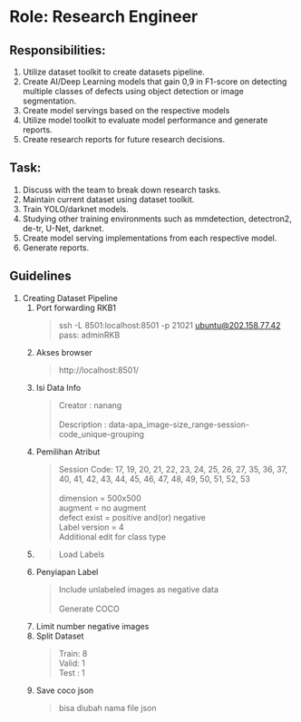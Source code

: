 Role: Research Engineer
=======================
Responsibilities:
-----------------
1. Utilize dataset toolkit to create datasets pipeline.
2.	Create AI/Deep Learning models that gain 0,9 in F1-score on detecting multiple classes of defects using object detection or image segmentation.
3.	Create model servings based on the respective models
4.	Utilize model toolkit to evaluate model performance and generate reports.
5.	Create research reports for future research decisions.

Task:
-----
1.	Discuss with the team to break down research tasks.
2.	Maintain current dataset using dataset toolkit.
3.	Train YOLO/darknet models.
4.	Studying other training environments such as mmdetection, detectron2, de-tr, U-Net, darknet.
5.	Create model serving implementations from each respective model.
6.	Generate reports.

Guidelines
----------
1. Creating Dataset Pipeline
   1. Port forwarding RKB1
      > ssh -L 8501:localhost:8501 -p 21021 ubuntu@202.158.77.42\
      > pass: adminRKB
   2. Akses browser
      > http://localhost:8501/
   3. Isi Data Info
      > Creator : nanang\
      > \
      > Description : data-apa_image-size_range-session-code_unique-grouping
   4. Pemilihan Atribut
      > Session Code: 17, 19, 20, 21, 22, 23, 24, 25, 26, 27, 35, 36, 37, 40, 41, 42, 43, 44, 45, 46, 47, 48, 49, 50, 51, 52, 53\
      > \
      > dimension = 500x500\
      > augment = no augment\
      > defect exist = positive and(or) negative\
      > Label version = 4\
      > Additional edit for class type
   5. > Load Labels
   6. Penyiapan Label
      > Include unlabeled images as negative data\
      > \
      > Generate COCO
   7. Limit number negative images
   8. Split Dataset
      > Train: 8\
      > Valid: 1\
      > Test : 1
   9. Save coco json
      > bisa diubah nama file json